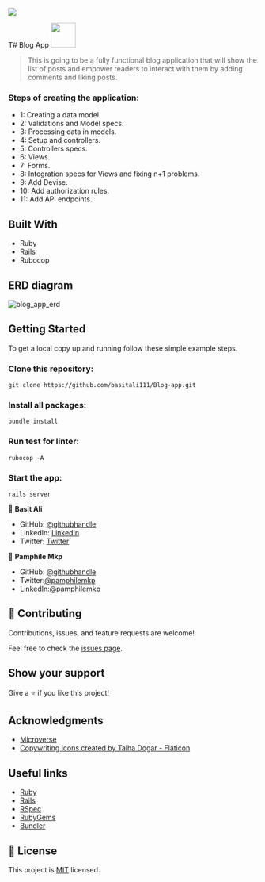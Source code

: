 ![](https://img.shields.io/badge/Microverse-blueviolet)

T# Blog App <img width="50px" src="https://user-images.githubusercontent.com/79658534/196410494-f2f02ce6-60d4-41fd-9eee-d3cd512cd41a.png">


> This is going to be a fully functional blog application that will show the list of posts and empower readers to interact with them by adding comments and liking posts.

### Steps of creating the application:


- 1: Creating a data model.
- 2: Validations and Model specs.
- 3: Processing data in models.
- 4: Setup and controllers.
- 5: Controllers specs.
- 6: Views.
- 7: Forms.
- 8: Integration specs for Views and fixing n+1 problems.
- 9: Add Devise.
- 10: Add authorization rules.
- 11: Add API endpoints.

## Built With

- Ruby
- Rails
- Rubocop

## ERD diagram
![blog_app_erd](https://user-images.githubusercontent.com/79658534/196410864-c9e7bf4f-1bc1-4aa2-8d46-764b4447bfe9.png)

## Getting Started

To get a local copy up and running follow these simple example steps.

### Clone this repository:

```
git clone https://github.com/basitali111/Blog-app.git

```
### Install all packages:

```
bundle install
```

### Run test for linter:

```
rubocop -A
```

### Start the app:

```
rails server
```

👤 **Basit Ali**

- GitHub: [@githubhandle](https://github.com/basitali111)
- LinkedIn: [LinkedIn](https://www.linkedin.com/in/basit-ali-jobs/)
- Twitter: [Twitter](https://twitter.com/BasitAl35031734)

👤 **Pamphile Mkp**

- GitHub: [@githubhandle](https://github.com/pamphilemkp)
- Twitter:[@pamphilemkp](https://Twitter.com/PamphileMusonda)
- LinkedIn:[@pamphilemkp](https://www.linkedin.com/in/pamphile-musonda)

## 🤝 Contributing

Contributions, issues, and feature requests are welcome!

Feel free to check the [issues page](../../issues/).

## Show your support

Give a ⭐️ if you like this project!

## Acknowledgments

- [Microverse](https://www.microverse.org/)
- <a href="https://www.flaticon.com/free-icons/copywriting" title="copywriting icons">Copywriting icons created by Talha Dogar - Flaticon</a>

## Useful links

- [Ruby](https://ruby-doc.org/)
- [Rails](https://guides.rubyonrails.org/)
- [RSpec](https://rspec.info/)
- [RubyGems](https://rubygems.org/)
- [Bundler](https://bundler.io/)

## 📝 License

This project is [MIT](./MIT.md) licensed.
